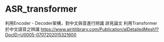 # ASR_transformer
利用Encoder - Decoder架構，對中文與音進行辨識
詳見論文 利用Transformer於中文語音之辨識 
https://www.airitilibrary.com/Publication/alDetailedMesh1?DocID=U0005-0707202015321600
